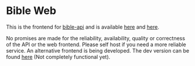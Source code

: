 # Bible Web

This is the frontend for [bible-api](https://github.com/berinaniesh/bible-api) and is available [here](https://bible.berinaniesh.xyz) and [here](https://thebible.pp.ua).

No promises are made for the reliability, availability, quality or correctness of the API or the web frontend. Please self host if you need a more reliable service. An alternative frontend is being developed. The dev version can be found [here](https://bible-web-sveltekit.vercel.app) (Not completely functional yet). 
